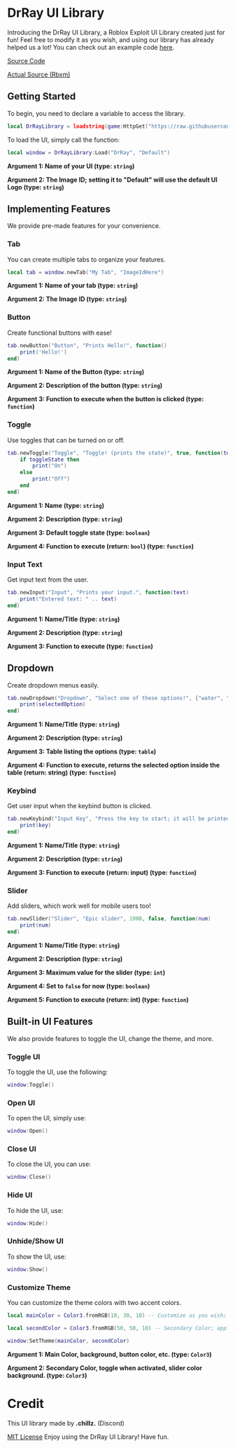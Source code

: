 # DrRay UI Library

Introducing the DrRay UI Library, a Roblox Exploit UI Library created just for fun! Feel free to modify it as you wish, and using our library has already helped us a lot! You can check out an example code [here](./Example.lua).

[Source Code](./DrRay.lua)

[Actual Source (Rbxm)](./ActualSource)

## Getting Started

To begin, you need to declare a variable to access the library.

```lua
local DrRayLibrary = loadstring(game:HttpGet("https://raw.githubusercontent.com/AZYsGithub/Chillz-s-scripts/main/DrRay.lua"))()
```

To load the UI, simply call the function:

```lua
local window = DrRayLibrary:Load("DrRay", "Default")
```

**Argument 1: Name of your UI (type: `string`)**

**Argument 2: The Image ID; setting it to "Default" will use the default UI Logo (type: `string`)**

## Implementing Features

We provide pre-made features for your convenience.

### Tab

You can create multiple tabs to organize your features.

```lua
local tab = window.newTab("My Tab", "ImageIdHere")
```

**Argument 1: Name of your tab (type: `string`)**

**Argument 2: The Image ID (type: `string`)**

### Button

Create functional buttons with ease!

```lua
tab.newButton("Button", "Prints Hello!", function()
    print('Hello!')
end)
```

**Argument 1: Name of the Button (type: `string`)**

**Argument 2: Description of the button (type: `string`)**

**Argument 3: Function to execute when the button is clicked (type: `function`)**

### Toggle

Use toggles that can be turned on or off.

```lua
tab.newToggle("Toggle", "Toggle! (prints the state)", true, function(toggleState)
    if toggleState then
        print("On")
    else
        print("Off")
    end
end)
```

**Argument 1: Name (type: `string`)**

**Argument 2: Description (type: `string`)**

**Argument 3: Default toggle state (type: `boolean`)**

**Argument 4: Function to execute (return: `bool`) (type: `function`)**

### Input Text

Get input text from the user.

```lua
tab.newInput("Input", "Prints your input.", function(text)
    print("Entered text: " .. text)
end)
```

**Argument 1: Name/Title (type: `string`)**

**Argument 2: Description  (type: `string`)**

**Argument 3: Function to execute (type: `function`)**

## Dropdown

Create dropdown menus easily.

```lua
tab.newDropdown("Dropdown", "Select one of these options!", {"water", "dog", "air", "bb", "airplane", "wohhho", "yeay", "delete"}, function(selectedOption)
    print(selectedOption)
end)
```

**Argument 1: Name/Title (type: `string`)**

**Argument 2: Description  (type: `string`)**

**Argument 3: Table listing the options (type: `table`)**

**Argument 4: Function to execute, returns the selected option inside the table (return: string) (type: `function`)**

### Keybind

Get user input when the keybind button is clicked.

```lua
tab.newKeybind("Input Key", "Press the key to start; it will be printed out.", function(key)
    print(key)
end)
```

**Argument 1: Name/Title (type: `string`)**

**Argument 2: Description  (type: `string`)**

**Argument 3: Function to execute (return: input) (type: `function`)**

### Slider

Add sliders, which work well for mobile users too!

```lua
tab.newSlider("Slider", "Epic slider", 1000, false, function(num)
    print(num)
end)
```

**Argument 1: Name/Title (type: `string`)**

**Argument 2: Description  (type: `string`)**

**Argument 3: Maximum value for the slider (type: `int`)**

**Argument 4: Set to `false` for now (type: `boolean`)**

**Argument 5: Function to execute (return: int) (type: `function`)**

## Built-in UI Features

We also provide features to toggle the UI, change the theme, and more.

### Toggle UI

To toggle the UI, use the following:

```lua
window:Toggle()
```

### Open UI

To open the UI, simply use:

```lua
window:Open()
```

### Close UI

To close the UI, you can use:

```lua
window:Close()
```

### Hide UI

To hide the UI, use:

```lua
window:Hide()
```

### Unhide/Show UI

To show the UI, use:

```lua
window:Show()
```

### Customize Theme

You can customize the theme colors with two accent colors.

```lua
local mainColor = Color3.fromRGB(10, 30, 10) -- Customize as you wish; these are in RGB format. (mainColor applies to main colors like background, buttons, etc.)

local secondColor = Color3.fromRGB(50, 50, 10) -- Secondary Color; applies to Toggle when activated and slider background.

window:SetTheme(mainColor, secondColor)
```

**Argument 1: Main Color, background, button color, etc. (type: `Color3`)**

**Argument 2: Secondary Color, toggle when activated, slider color background. (type: `Color3`)**

# Credit
This UI library made by **.chillz.** (Discord)

[MIT License](./LICENSE)
Enjoy using the DrRay UI Library! 
Have fun.
